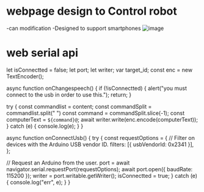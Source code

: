 # webpage design to Control robot 
-can modification
-Designed to support smartphones
![image](https://user-images.githubusercontent.com/107868423/181578862-433c9092-555f-47f3-8f2c-d9cf010da032.png)




# web serial api





let isConnectted = false;
let port;
let writer;
var target_id;
const enc = new TextEncoder();

async function onChangespeech() {
  if (!isConnectted) {
    alert("you must connect to the usb in order to use this.");
    return;
  }
 
  try {
    const commandlist = content;
    const commandSplit = commandlist.split(" ")
    const command = commandSplit.slice(-1);
    const computerText = `${command}@`;
    await writer.write(enc.encode(computerText));
  } catch (e) {
    console.log(e);
  }
}



async function onConnectUsb() {
try {
  const requestOptions = {
    // Filter on devices with the Arduino USB vendor ID.
    filters: [{ usbVendorId: 0x2341 }],
  };

  // Request an Arduino from the user.
  port = await navigator.serial.requestPort(requestOptions);
  await port.open({ baudRate: 115200 });
  writer = port.writable.getWriter();
  isConnectted = true;
} catch (e) {
  console.log("err", e);
}
}
